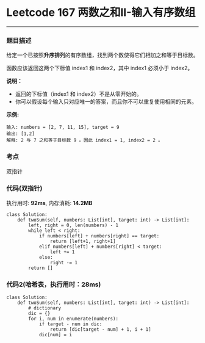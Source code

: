 # Leetcode 167 两数之和II-输入有序数组
***
### 题目描述
给定一个已按照**升序排列**的有序数组，找到两个数使得它们相加之和等于目标数。

函数应该返回这两个下标值 index1 和 index2，其中 index1 必须小于 index2。


**说明：**    

* 返回的下标值（index1 和 index2）不是从零开始的。
* 你可以假设每个输入只对应唯一的答案，而且你不可以重复使用相同的元素。


**示例:**   

	输入: numbers = [2, 7, 11, 15], target = 9
	输出: [1,2]
	解释: 2 与 7 之和等于目标数 9 。因此 index1 = 1, index2 = 2 。


### 考点

双指针


### 代码(双指针)
执行用时: **92ms**, 内存消耗: **14.2MB**

```
class Solution:
    def twoSum(self, numbers: List[int], target: int) -> List[int]:
        left, right = 0, len(numbers) - 1
        while left < right:
            if numbers[left] + numbers[right] == target:
                return [left+1, right+1]
            elif numbers[left] + numbers[right] < target:
                left += 1
            else:
                right -= 1
        return []
```

### 代码2(哈希表，执行用时：28ms)

```
class Solution:
    def twoSum(self, numbers: List[int], target: int) -> List[int]:
        # dictionary
        dic = {}
        for i, num in enumerate(numbers):
            if target - num in dic:
                return [dic[target - num] + 1, i + 1]
            dic[num] = i
```